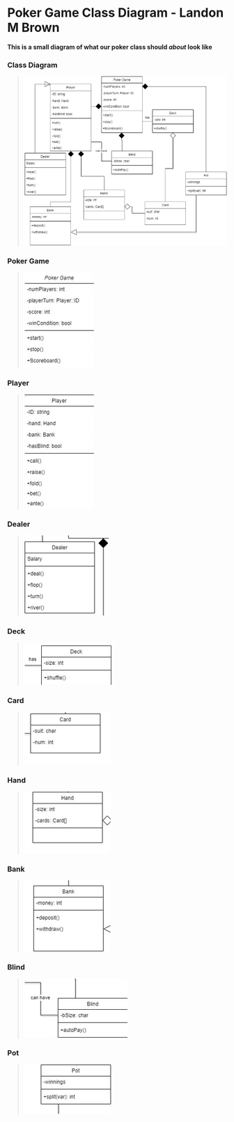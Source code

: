 # Poker Game Class Diagram - Landon M Brown
**This is a small diagram of what our poker class should _about_ look like**
### Class Diagram
>
>![Poker Class](https://github.com/Landon-Brown1/2143-OOP-Brown/blob/master/Assignments/H04/Images/Poker.jpg "Poker Class")
>
>
### Poker Game
>
>![Poker Game](https://github.com/Landon-Brown1/2143-OOP-Brown/blob/master/Assignments/H04/Images/PokerGame.jpg "Poker Game")
>
>
### Player
>
>![Player](https://github.com/Landon-Brown1/2143-OOP-Brown/blob/master/Assignments/H04/Images/Player.jpg "Player")
>
>
### Dealer
>
>![Dealer](https://github.com/Landon-Brown1/2143-OOP-Brown/blob/master/Assignments/H04/Images/Dealer.jpg "Dealer")
>
>
### Deck
>
>![Deck](https://github.com/Landon-Brown1/2143-OOP-Brown/blob/master/Assignments/H04/Images/Deck.jpg "Deck")
>
>
### Card
>
>![Card](https://github.com/Landon-Brown1/2143-OOP-Brown/blob/master/Assignments/H04/Images/Card.jpg "Card")
>
>
### Hand
>
>![Hand](https://github.com/Landon-Brown1/2143-OOP-Brown/blob/master/Assignments/H04/Images/Hand.jpg "Hand")
>
>
### Bank
>
>![Bank](https://github.com/Landon-Brown1/2143-OOP-Brown/blob/master/Assignments/H04/Images/Bank.jpg "Bank")
>
>
### Blind
>
>![Blind](https://github.com/Landon-Brown1/2143-OOP-Brown/blob/master/Assignments/H04/Images/Blind.jpg "Blind")
>
>
### Pot
>
>![pot](https://github.com/Landon-Brown1/2143-OOP-Brown/blob/master/Assignments/H04/Images/Pot.jpg "pot")
>
